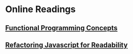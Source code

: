 # Online Readings

## [Functional Programming Concepts](https://medium.com/the-renaissance-developer/concepts-of-functional-programming-in-javascript-6bc84220d2aa)

## [Refactoring Javascript for Readability](https://dev.to/healeycodes/refactoring-javascript-for-performance-and-readability-with-examples-1hec)